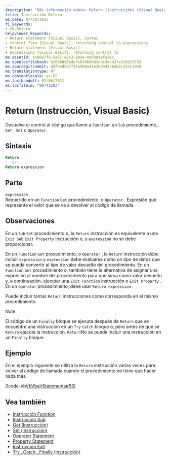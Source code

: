 ```yaml
---
description: 'Más información sobre: Return (instrucción) (Visual Basic)'
title: Instrucción Return
ms.date: 07/20/2015
f1_keywords:
- vb.Return
helpviewer_keywords:
- Return statement [Visual Basic], syntax
- control flow [Visual Basic], returning control to expressions
- Return statement [Visual Basic]
- expressions [Visual Basic], returning control to
ms.assetid: ac86e7f0-5a67-42c3-9834-0e0381efa3ec
ms.openlocfilehash: 62086090ede7e634b09d3edc3dc42feb28d15793
ms.sourcegitcommit: ddf7edb67715a5b9a45e3dd44536dabc153c1de0
ms.translationtype: MT
ms.contentlocale: es-ES
ms.lasthandoff: 02/06/2021
ms.locfileid: "99741203"
---
```

# <a name="return-statement-visual-basic"></a>Return (Instrucción, Visual Basic)

Devuelve el control al código que llamó a `Function` un `Sub` procedimiento,, `Get` , `Set` o `Operator` .  
  
## <a name="syntax"></a>Sintaxis  
  
```vb  
Return  
' -or-  
Return expression  
```  
  
## <a name="part"></a>Parte  

 `expression`  
 Requerido en un `Function` `Get` procedimiento, o `Operator` . Expresión que representa el valor que se va a devolver al código de llamada.  
  
## <a name="remarks"></a>Observaciones  

 En un `Sub` `Set` procedimiento o, la `Return` instrucción es equivalente a una `Exit Sub` `Exit Property` instrucción o, y `expression` no se debe proporcionar.  
  
 En un `Function` `Get` procedimiento, o `Operator` , la `Return` instrucción debe incluir `expression` y `expression` debe evaluarse como un tipo de datos que se pueda convertir al tipo de valor devuelto del procedimiento. En un `Function` `Get` procedimiento o, también tiene la alternativa de asignar una expresión al nombre del procedimiento para que sirva como valor devuelto y, a continuación, ejecutar una `Exit Function` instrucción o `Exit Property` . En un `Operator` procedimiento, debe usar `Return expression` .  
  
 Puede incluir tantas `Return` instrucciones como corresponda en el mismo procedimiento.  
  
> [!NOTE]
> El código de un `Finally` bloque se ejecuta después de `Return` que se encuentre una instrucción en un `Try` `Catch` bloque o, pero antes de que se `Return` ejecute la instrucción. `Return`No se puede incluir una instrucción en un `Finally` bloque.  
  
## <a name="example"></a>Ejemplo  

 En el ejemplo siguiente se utiliza la `Return` instrucción varias veces para volver al código de llamada cuando el procedimiento no tiene que hacer nada más.  
  
 [!code-vb[VbVbalrStatements#53](~/samples/snippets/visualbasic/VS_Snippets_VBCSharp/VbVbalrStatements/VB/Class1.vb#53)]  
  
## <a name="see-also"></a>Vea también

- [Instrucción Function](function-statement.md)
- [Instrucción Sub](sub-statement.md)
- [Get (Instrucción)](get-statement.md)
- [Set (instrucción)](set-statement.md)
- [Operator Statement](operator-statement.md)
- [Property Statement](property-statement.md)
- [Instrucción Exit](exit-statement.md)
- [Try...Catch...Finally (instrucción)](try-catch-finally-statement.md)
